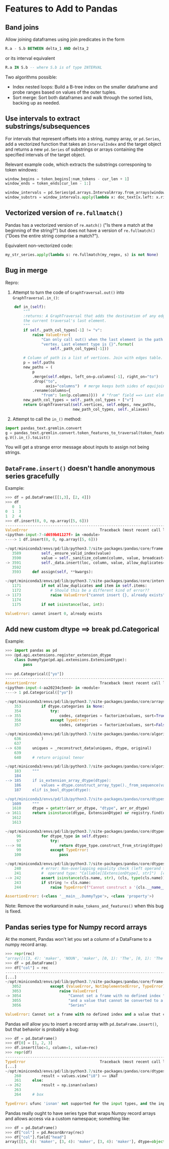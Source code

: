 # Features to Add to Pandas

## Band joins
Allow joining dataframes using join predicates in the form
```sql
R.a - S.b BETWEEN delta_1 AND delta_2
```
or its interval equivalent
```sql
R.a IN S.b -- where S.b is of type INTERVAL
```
Two algorithms possible:
* Index nested loops: Build a B-tree index on the smaller dataframe and probe ranges based on values of the outer tuples.
* Sort merge: Sort both dataframes and walk through the sorted lists, backing up as needed.

## Use intervals to extract substrings/subsequences
For intervals that represent offsets into a string, numpy array, or `pd.Series`,
add a vectorized function that takes an `IntervalIndex` and the target object
and returns a new `pd.Series` of substrings or arrays containing the specified
intervals of the target object.

Relevant example code, which extracts the substrings corresponing to token windows:
```python
window_begins = token_begins[:num_tokens - cur_len + 1]
window_ends = token_ends[cur_len - 1:]

window_intervals = pd.Series(pd.arrays.IntervalArray.from_arrays(window_begins, window_ends))
window_substrs = window_intervals.apply(lambda x: doc_text[x.left: x.right])
```

## Vectorized version of `re.fullmatch()`

Pandas has a vectorized version of `re.match()` ("Is there a match at the 
beginning of the string?") but does not have a version of `re.fullmatch()`
("Does the entire string comprise a match?").

Equivalent non-vectorized code:
```python
my_str_series.apply(lambda s: re.fullmatch(my_regex, s) is not None)
```

## Bug in merge

Repro: 

1. Attempt to turn the code of `GraphTraversal.out()` into `GraphTraversal.in_()`:
```python
    def in_(self):
        """
        :returns: A GraphTraversal that adds the destination of any edges into
        the current traversal's last element.
        """
        if self._path_col_types[-1] != "v":
            raise ValueError(
                "Can only call out() when the last element in the path is a "
                "vertex. Last element type is {}".format(
                    self._path_col_types[-1]))

        # Column of path is a list of vertices. Join with edges table.
        p = self.paths
        new_paths = (
            p
            .merge(self.edges, left_on=p.columns[-1], right_on="to")
            .drop("to",
                  axis="columns")  # merge keeps both sides of equijoin
            .rename(columns={
                "from": len(p.columns)}))  # "from" field ==> Last element
        new_path_col_types = self._path_col_types + ["v"]
        return GraphTraversal(self.vertices, self.edges, new_paths,
                              new_path_col_types, self._aliases)
```
2. Attempt to call the `in_()` method:
```python
import pandas_text.gremlin.convert
g = pandas_text.gremlin.convert.token_features_to_traversal(token_features)
g.V().in_().toList()
```
You will get a strange error message about inputs to assign not being strings.

## `DataFrame.insert()` doesn't handle anonymous series gracefully
Example:
```python
>>> df = pd.DataFrame([[1,3], [2, 4]])
>>> df
   0  1
0  1  3
1  2  4
>>> df.insert(0, 0, np.array([5, 6]))
---------------------------------------------------------------------------
ValueError                                Traceback (most recent call last)
<ipython-input-7-4d659b01127f> in <module>
----> 1 df.insert(0, 0, np.array([5, 6]))

~/opt/miniconda3/envs/pd/lib/python3.7/site-packages/pandas/core/frame.py in insert(self, loc, column, value, allow_duplicates)
   3589         self._ensure_valid_index(value)
   3590         value = self._sanitize_column(column, value, broadcast=False)
-> 3591         self._data.insert(loc, column, value, allow_duplicates=allow_duplicates)
   3592 
   3593     def assign(self, **kwargs):

~/opt/miniconda3/envs/pd/lib/python3.7/site-packages/pandas/core/internals/managers.py in insert(self, loc, item, value, allow_duplicates)
   1171         if not allow_duplicates and item in self.items:
   1172             # Should this be a different kind of error??
-> 1173             raise ValueError("cannot insert {}, already exists".format(item))
   1174 
   1175         if not isinstance(loc, int):

ValueError: cannot insert 0, already exists
```

## Add new custom dtype ==> break pd.Categorical

Example:
```python
>>> import pandas as pd
>>> @pd.api.extensions.register_extension_dtype
    class DummyType(pd.api.extensions.ExtensionDtype):
        pass
    
>>> pd.Categorical(["yo"])
---------------------------------------------------------------------------
AssertionError                            Traceback (most recent call last)
<ipython-input-4-aa20234c5eed> in <module>
----> 1 pd.Categorical(["yo"])

~/opt/miniconda3/envs/pd/lib/python3.7/site-packages/pandas/core/arrays/categorical.py in __init__(self, values, categories, ordered, dtype, fastpath)
    353         if dtype.categories is None:
    354             try:
--> 355                 codes, categories = factorize(values, sort=True)
    356             except TypeError:
    357                 codes, categories = factorize(values, sort=False)

~/opt/miniconda3/envs/pd/lib/python3.7/site-packages/pandas/core/algorithms.py in factorize(values, sort, na_sentinel, size_hint)
    636         )
    637 
--> 638     uniques = _reconstruct_data(uniques, dtype, original)
    639 
    640     # return original tenor

~/opt/miniconda3/envs/pd/lib/python3.7/site-packages/pandas/core/algorithms.py in _reconstruct_data(values, dtype, original)
    183     """
    184 
--> 185     if is_extension_array_dtype(dtype):
    186         values = dtype.construct_array_type()._from_sequence(values)
    187     elif is_bool_dtype(dtype):

~/opt/miniconda3/envs/pd/lib/python3.7/site-packages/pandas/core/dtypes/common.py in is_extension_array_dtype(arr_or_dtype)
   1609     """
   1610     dtype = getattr(arr_or_dtype, "dtype", arr_or_dtype)
-> 1611     return isinstance(dtype, ExtensionDtype) or registry.find(dtype) is not None
   1612 
   1613 

~/opt/miniconda3/envs/pd/lib/python3.7/site-packages/pandas/core/dtypes/dtypes.py in find(self, dtype)
     96         for dtype_type in self.dtypes:
     97             try:
---> 98                 return dtype_type.construct_from_string(dtype)
     99             except TypeError:
    100                 pass

~/opt/miniconda3/envs/pd/lib/python3.7/site-packages/pandas/core/dtypes/base.py in construct_from_string(cls, string)
    240         # error: Non-overlapping equality check (left operand type: "str", right
    241         #  operand type: "Callable[[ExtensionDtype], str]")  [comparison-overlap]
--> 242         assert isinstance(cls.name, str), (cls, type(cls.name))
    243         if string != cls.name:
    244             raise TypeError(f"Cannot construct a '{cls.__name__}' from '{string}'")

AssertionError: (<class '__main__.DummyType'>, <class 'property'>)
```

Note: Remove the workaround in `make_tokens_and_features()` when this bug is fixed.

## Pandas series type for Numpy record arrays

At the moment, Pandas won't let you set a column of a DataFrame to a numpy record array.
```python
>>> repr(rec)
"array([([3, 4): 'maker', 'NOUN', 'maker', [0, 1): 'The', [0, 1): 'The'),\n       ([3, 4): 'maker', 'NOUN', 'maker', [1, 2): 'luxury', [0, 1): 'The'),\n       ([3, 4): 'maker', 'NOUN', 'maker', [2, 3): 'auto', [0, 1): 'The')],\n      dtype=(numpy.record, [('head', 'O'), ('headPOS', 'O'), ('headNF', 'O'), ('child', 'O'), ('determiner', 'O')]))"
>>> df = pd.DataFrame()
>>> df["col"] = rec
---------------------------------------------------------------------------
[...]
~/opt/miniconda3/envs/pd/lib/python3.7/site-packages/pandas/core/frame.py in _ensure_valid_index(self, value)
   3052             except (ValueError, NotImplementedError, TypeError):
   3053                 raise ValueError(
-> 3054                     "Cannot set a frame with no defined index "
   3055                     "and a value that cannot be converted to a "
   3056                     "Series"

ValueError: Cannot set a frame with no defined index and a value that cannot be converted to a Series
```

Pandas *will* allow you to insert a record array with `pd.DataFrame.insert()`, but that behavior is probably a bug:
```python
>>> df = pd.DataFrame()
>>> df[0] = [1, 2, 3]
>>> df.insert(loc=1, column=1, value=rec)
>>> repr(df)
---------------------------------------------------------------------------
TypeError                                 Traceback (most recent call last)
[...]
~/opt/miniconda3/envs/pd/lib/python3.7/site-packages/pandas/core/dtypes/missing.py in _isna_ndarraylike(obj)
    260         result = values.view("i8") == iNaT
    261     else:
--> 262         result = np.isnan(values)
    263 
    264     # box

TypeError: ufunc 'isnan' not supported for the input types, and the inputs could not be safely coerced to any supported types according to the casting rule ''safe''
```

Pandas really ought to have series type that wraps Numpy record arrays and allows access via a custom namespace; something like:
```python
>>> df = pd.DataFrame()
>>> df["col"] = pd.RecordArray(rec)
>>> df["col"].field["head"]
array([[3, 4): 'maker', [3, 4): 'maker', [3, 4): 'maker'], dtype=object)
```
